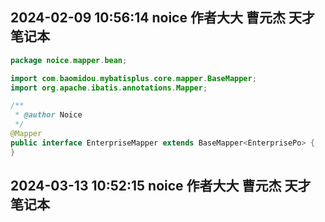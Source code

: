 ## 2024-02-09 10:56:14 noice 作者大大 曹元杰 天才 笔记本

```java
package noice.mapper.bean;

import com.baomidou.mybatisplus.core.mapper.BaseMapper;
import org.apache.ibatis.annotations.Mapper;

/**
 * @author Noice
 */
@Mapper
public interface EnterpriseMapper extends BaseMapper<EnterprisePo> {
}
```

## 2024-03-13 10:52:15 noice 作者大大 曹元杰 天才 笔记本

```java
```
